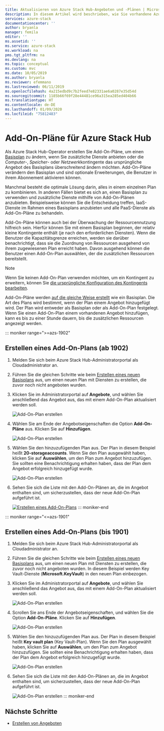 ```yaml
---
title: Aktualisieren von Azure Stack Hub-Angeboten und -Plänen | Microsoft-Dokumentation
description: In diesem Artikel wird beschrieben, wie Sie vorhandene Azure Stack Hub-Angebote und -Pläne anzeigen und ändern.
services: azure-stack
documentationcenter: ''
author: bryanla
manager: femila
editor: ''
ms.assetid: ''
ms.service: azure-stack
ms.workload: na
pms.tgt_pltfrm: na
ms.devlang: na
ms.topic: conceptual
ms.custom: mvc
ms.date: 10/05/2019
ms.author: bryanla
ms.reviewer: efemmano
ms.lastreviewed: 06/11/2019
ms.openlocfilehash: 4a215edbd9c7b2feed7e82331ae6a0287e35d54d
ms.sourcegitcommit: 1185b66f69f28e44481ce96a315ea285ed404b66
ms.translationtype: HT
ms.contentlocale: de-DE
ms.lasthandoff: 01/09/2020
ms.locfileid: "75812483"
---
```

# <a name="azure-stack-hub-add-on-plans"></a>Add-On-Pläne für Azure Stack Hub

Als Azure Stack Hub-Operator erstellen Sie Add-On-Pläne, um einen [Basisplan](azure-stack-create-plan.md) zu ändern, wenn Sie zusätzliche Dienste anbieten oder die *Computer*-, *Speicher*- oder *Netzwerk*kontingente das ursprüngliche Angebot des Basisplans überschreitend ändern möchten. Add-On-Pläne verändern den Basisplan und sind optionale Erweiterungen, die Benutzer in ihrem Abonnement aktivieren können.

Manchmal besteht die optimale Lösung darin, alles in einem einzelnen Plan zu kombinieren. In anderen Fällen bietet es sich an, einen Basisplan zu verwenden und zusätzliche Dienste mithilfe von Add-On-Plänen anzubieten. Beispielsweise können Sie die Entscheidung treffen, IaaS-Dienste im Rahmen eines Basisplans anzubieten und alle PaaS-Dienste als Add-On-Pläne zu behandeln.

Add-On-Pläne können auch bei der Überwachung der Ressourcennutzung hilfreich sein. Hierfür können Sie mit einem Basisplan beginnen, der relativ kleine Kontingente enthält (je nach den erforderlichen Diensten). Wenn die Benutzer die Kapazitätsgrenze erreichen, werden sie darüber benachrichtigt, dass sie die Zuordnung von Ressourcen ausgehend von ihrem zugewiesenen Plan erreicht haben. Davon ausgehend können die Benutzer einen Add-On-Plan auswählen, der die zusätzlichen Ressourcen bereitstellt.

> [!NOTE]
> Wenn Sie keinen Add-On-Plan verwenden möchten, um ein Kontingent zu erweitern, können Sie [die ursprüngliche Konfiguration des Kontingents bearbeiten](azure-stack-quota-types.md#edit-a-quota).

Add-On-Pläne werden [auf die gleiche Weise erstellt](azure-stack-create-plan.md) wie ein Basisplan. Die Art des Plans wird bestimmt, wenn der Plan einem Angebot hinzugefügt wird. Der Plan wird entweder als Basisplan oder als Add-On-Plan festgelegt. Wenn Sie einen Add-On-Plan einem vorhandenen Angebot hinzufügen, kann es bis zu einer Stunde dauern, bis die zusätzlichen Ressourcen angezeigt werden.

::: moniker range=">=azs-1902"
## <a name="create-an-add-on-plan-1902-and-later"></a>Erstellen eines Add-On-Plans (ab 1902)

1. Melden Sie sich beim Azure Stack Hub-Administratorportal als Cloudadministrator an.
2. Führen Sie die gleichen Schritte wie beim [Erstellen eines neuen Basisplans](azure-stack-create-plan.md) aus, um einen neuen Plan mit Diensten zu erstellen, die zuvor noch nicht angeboten wurden.
3. Klicken Sie im Administratorportal auf **Angebote**, und wählen Sie anschließend das Angebot aus, das mit einem Add-On-Plan aktualisiert werden soll.

   ![Add-On-Plan erstellen](media/create-add-on-plan/add-on1.png)

4. Wählen Sie am Ende der Angebotseigenschaften die Option **Add-On-Pläne** aus. Klicken Sie auf **Hinzufügen**.

    ![Add-On-Plan erstellen](media/create-add-on-plan/add-on2.png)

5. Wählen Sie den hinzuzufügenden Plan aus. Der Plan in diesem Beispiel heißt **20-storageaccounts**. Wenn Sie den Plan ausgewählt haben, klicken Sie auf **Auswählen**, um den Plan zum Angebot hinzuzufügen. Sie sollten eine Benachrichtigung erhalten haben, dass der Plan dem Angebot erfolgreich hinzugefügt wurde.

    ![Add-On-Plan erstellen](media/create-add-on-plan/add-on3.png)

6. Sehen Sie sich die Liste mit den Add-On-Plänen an, die im Angebot enthalten sind, um sicherzustellen, dass der neue Add-On-Plan aufgeführt ist.

    [![Erstellen eines Add-On-Plans](media/create-add-on-plan/add-on4.png "Add-On-Plan erstellen")](media/create-add-on-plan/add-on4lg.png#lightbox)
::: moniker-end

::: moniker range="<=azs-1901"
## <a name="create-an-add-on-plan-1901-and-earlier"></a>Erstellen eines Add-On-Plans (bis 1901)

1. Melden Sie sich beim Azure Stack Hub-Administratorportal als Cloudadministrator an.
2. Führen Sie die gleichen Schritte wie beim [Erstellen eines neuen Basisplans](azure-stack-create-plan.md) aus, um einen neuen Plan mit Diensten zu erstellen, die zuvor noch nicht angeboten wurden. In diesem Beispiel werden Key Vault-Dienste (**Microsoft.KeyVault**) in den neuen Plan einbezogen.
3. Klicken Sie im Administratorportal auf **Angebote**, und wählen Sie anschließend das Angebot aus, das mit einem Add-On-Plan aktualisiert werden soll.

   ![Add-On-Plan erstellen](media/create-add-on-plan/1.PNG)

4. Scrollen Sie ans Ende der Angebotseigenschaften, und wählen Sie die Option **Add-On-Pläne**. Klicken Sie auf **Hinzufügen**.

    ![Add-On-Plan erstellen](media/create-add-on-plan/2.PNG)

5. Wählen Sie den hinzuzufügenden Plan aus. Der Plan in diesem Beispiel heißt **Key vault plan** (Key Vault-Plan). Wenn Sie den Plan ausgewählt haben, klicken Sie auf **Auswählen**, um den Plan zum Angebot hinzuzufügen. Sie sollten eine Benachrichtigung erhalten haben, dass der Plan dem Angebot erfolgreich hinzugefügt wurde.

    ![Add-On-Plan erstellen](media/create-add-on-plan/3.PNG)

6. Sehen Sie sich die Liste mit den Add-On-Plänen an, die im Angebot enthalten sind, um sicherzustellen, dass der neue Add-On-Plan aufgeführt ist.

    ![Add-On-Plan erstellen](media/create-add-on-plan/4.PNG)
::: moniker-end

## <a name="next-steps"></a>Nächste Schritte

* [Erstellen von Angeboten](azure-stack-create-offer.md)
